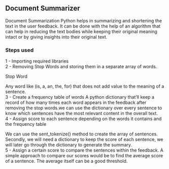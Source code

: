 ## Document Summarizer
Document Summarization Python helps in summarizing and shortening the text in the user feedback. It can be done with the help of an algorithm that can help in reducing the text bodies while keeping their original meaning intact or by giving insights into their original text.
### Steps used
1 - Importing required libraries<br>
2 - Removing Stop Words and storing them in a separate array of words.

Stop Word

Any word like (is, a, an, the, for) that does not add value to the meaning of a sentence.<br>
3 - Create a frequency table of words
A python dictionary that’ll keep a record of how many times each word appears in the feedback after removing the stop words.we can use the dictionary over every sentence to know which sentences have the most relevant content in the overall text.<br>
4 - Assign score to each sentence depending on the words it contains and the frequency table

We can use the sent_tokenize() method to create the array of sentences. Secondly, we will need a dictionary to keep the score of each sentence, we will later go through the dictionary to generate the summary.<br>
5 - Assign a certain score to compare the sentences within the feedback.
A simple approach to compare our scores would be to find the average score of a sentence. The average itself can be a good threshold.<br>